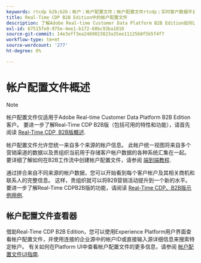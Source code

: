 ```yaml
---
keywords: rtcdp b2b;b2b；帐户；帐户配置文件；帐户配置文件rtcdp；实时客户数据平台；
title: Real-Time CDP B2B Edition中的帐户配置文件
description: 了解Adobe Real-time Customer Data Platform B2B Edition如何让您使用帐户配置文件统一来自多个来源的帐户信息。
exl-id: 67515fe0-975e-4ee1-b172-60bc93ba1010
source-git-commit: 14e3eff3ea2469023823a35ee1112568f5b5f4f7
workflow-type: tm+mt
source-wordcount: '277'
ht-degree: 0%

---
```


# 帐户配置文件概述

>[!NOTE]
>
>帐户配置文件仅适用于Adobe Real-time Customer Data Platform B2B Edition客户。 要进一步了解Real-Time CDP B2B版（包括可用的特性和功能），请首先阅读 [Real-Time CDP, B2B版概述](../b2b-overview.md).

帐户配置文件允许您统一来自多个来源的帐户信息。 此帐户统一视图将来自多个营销渠道的数据以及贵组织当前用于存储客户帐户数据的各种系统汇集在一起。 要详细了解如何在B2B工作流中创建帐户配置文件，请参阅 [端到端教程](../b2b-tutorial.md).

通过拼合来自不同来源的帐户数据，您可以开始看到每个客户帐户及其相关商机和联系人的完整信息。 这样，贵组织就可以将B2B营销活动提升到一个新的水平。 要进一步了解Real-Time CDPB2B版的功能，请阅读 [Real-Time CDP、B2B版示例用例](../b2b-use-case.md).

## 帐户配置文件查看器

借助Real-Time CDP B2B Edition，您可以使用Experience Platform用户界面查看帐户配置文件，并使用连接的企业源中的帐户ID或直接输入源详细信息来搜索特定帐户。 有关如何在Platform UI中查看帐户配置文件的更多信息，请参阅 [帐户配置文件UI指南](account-profile-ui-guide.md).
